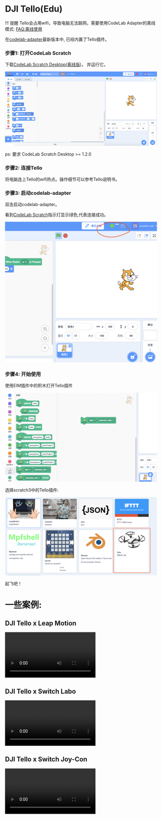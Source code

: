 # DJI Tello(Edu)

!!! 提醒
    Tello会占用wifi，导致电脑无法联网，需要使用CodeLab Adapter的离线模式: [FAQ:离线使用](https://adapter.codelab.club/user_guide/FAQ/#_6)

在[codelab-adapter](https://adapter.codelab.club/user_guide/install/)最新版本中, 已经内置了Tello插件。

### 步骤1: 打开CodeLab Scratch
下载[CodeLab Scratch Desktop(离线版)](https://www.codelab.club/blog/codelab-download/)， 并运行它。

![](../img/scratch3-home.png)

ps: 要求 CodeLab Scratch Desktop >= 1.2.0

### 步骤2: 连接Tello
将电脑连上Tello的wifi热点。操作细节可以参考Tello说明书。

### 步骤3: 启动codelab-adapter
双击启动codelab-adapter。

看到[CodeLab Scratch](https://scratch3v2.codelab.club/)指示灯显示绿色,代表连接成功。

![](../../img/scratch3-home-connect.png)

### 步骤4: 开始使用
使用EIM插件中的积木打开Tello插件

![](/img/eim_open_tello_extension.png)

选择scratch3中的Tello插件: 

<img width="600px" src="../../img/scratch3_tello.png"/>

起飞吧！

# 一些案例:

## DJI Tello x Leap Motion
<video width=300px src="http://scratch3-files.just4fun.site/tello_leapmotion.mp4" controls="controls"></video>

## DJI Tello x Switch Labo
<video width=300px src="http://scratch3-files.just4fun.site/tello_labo.mp4" controls="controls"></video>

## DJI Tello x Switch Joy-Con
<video width=300px src="http://scratch3-files.just4fun.site/tello_joy_con.mp4" controls="controls"></video>

